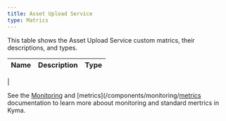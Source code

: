 ```yaml
---
title: Asset Upload Service
type: Matrics
---
```


This table shows the Asset Upload Service custom matrics, their descriptions, and types.

| Name | Description | Type |
|------|-------------|------|
|

See the [Monitoring](/components/monitoring) and [metrics](/components/monitoring/[metrics](/components/monitoring/#metrics-metrics) documentation to learn more aboout monitoring and standard mertrics in Kyma.
